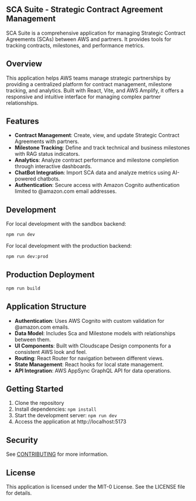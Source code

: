 ## SCA Suite - Strategic Contract Agreement Management

SCA Suite is a comprehensive application for managing Strategic Contract Agreements (SCAs) between AWS and partners. It provides tools for tracking contracts, milestones, and performance metrics.

## Overview

This application helps AWS teams manage strategic partnerships by providing a centralized platform for contract management, milestone tracking, and analytics. Built with React, Vite, and AWS Amplify, it offers a responsive and intuitive interface for managing complex partner relationships.

## Features

- **Contract Management**: Create, view, and update Strategic Contract Agreements with partners.
- **Milestone Tracking**: Define and track technical and business milestones with RAG status indicators.
- **Analytics**: Analyze contract performance and milestone completion through interactive dashboards.
- **ChatBot Integration**: Import SCA data and analyze metrics using AI-powered chatbots.
- **Authentication**: Secure access with Amazon Cognito authentication limited to @amazon.com email addresses.

## Development

For local development with the sandbox backend:
```bash
npm run dev
```

For local development with the production backend:
```bash
npm run dev:prod
```

## Production Deployment

```bash
npm run build
```

## Application Structure

- **Authentication**: Uses AWS Cognito with custom validation for @amazon.com emails.
- **Data Model**: Includes Sca and Milestone models with relationships between them.
- **UI Components**: Built with Cloudscape Design components for a consistent AWS look and feel.
- **Routing**: React Router for navigation between different views.
- **State Management**: React hooks for local state management.
- **API Integration**: AWS AppSync GraphQL API for data operations.

## Getting Started

1. Clone the repository
2. Install dependencies: `npm install`
3. Start the development server: `npm run dev`
4. Access the application at http://localhost:5173

## Security

See [CONTRIBUTING](CONTRIBUTING.md#security-issue-notifications) for more information.

## License

This application is licensed under the MIT-0 License. See the LICENSE file for details.